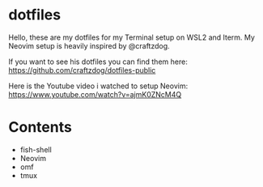 # dotfiles

Hello, these are my dotfiles for my Terminal setup on WSL2 and Iterm.
My Neovim setup is heavily inspired by @craftzdog.

If you want to see his dotfiles you can find them here: https://github.com/craftzdog/dotfiles-public

Here is the Youtube video i watched to setup Neovim: https://www.youtube.com/watch?v=ajmK0ZNcM4Q


# Contents

<ul>
  <li>fish-shell</li>
  <li>Neovim</li>
  <li>omf</li>
  <li>tmux</li>
</ul>
